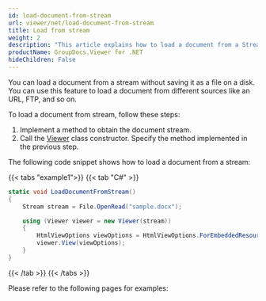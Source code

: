 ```yaml
---
id: load-document-from-stream
url: viewer/net/load-document-from-stream
title: Load from stream
weight: 2
description: "This article explains how to load a document from a Stream with GroupDocs.Viewer within your .NET applications."
productName: GroupDocs.Viewer for .NET
hideChildren: False
---
```

You can load a document from a stream without saving it as a file on a disk. You can use this feature to load a document from different sources like an URL, FTP, and so on.

To load a document from stream, follow these steps:

1. Implement a method to obtain the document stream.
2. Call the [Viewer](https://reference.groupdocs.com/net/viewer/groupdocs.viewer/viewer) class constructor. Specify the method implemented in the previous step.

The following code snippet shows how to load a document from a stream:

{{< tabs "example1">}}
{{< tab "C#" >}}
```cs
static void LoadDocumentFromStream()
{
    Stream stream = File.OpenRead("sample.docx");

    using (Viewer viewer = new Viewer(stream))
    {
        HtmlViewOptions viewOptions = HtmlViewOptions.ForEmbeddedResources();
        viewer.View(viewOptions);
    }
}
```
{{< /tab >}}
{{< /tabs >}}

Please refer to the following pages for examples: